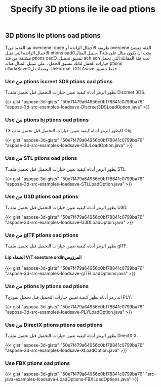 ﻿---
title: Specify 3D ptions ile ile oad ptions
type: docs
weight: 10
url: /ar/java/specify-3d-file-load-options/
description: Tهنا العديد من overcene. open طريقة الأحمال الزائدة أو overcene الفئة منشئ الأحمال الزائدة التي تقبل ptions oadOسبيل المثال.
---
## **3D ptions ile ptions oad ptions**
Tهنا العديد من overcene. open طريقة الأحمال الزائدة أو overcene الفئة منشئ الأحمال الزائدة التي تقبل ptions oadOسبيل المثال. Tيجب أن يكون مثال على فئة مشتقة من فئة ptions oadO. تنسيق تحميل ach ach لديه فئة المقابلة التي تحمل خيارات الحمل لذلك تنسيق الحمل ، على سبيل المثال هناك ptions olladaSaveOوصفات ل ilileFormat. COLAsave حفظ تنسيق.
### **Use من ptions iscreet 3DS ptions oad ptions**
Tيظهر الرمز أدناه كيفية تعيين خيارات التحميل قبل تحميل ملف Discreet 3DS.

{{< gist "aspose-3d-gists" "50e7f479a64956c0bf78841c0799ba76" "aspose-3d-src-examples-loadsave-Discreet3DSLoadOption.java" >}}
### **Use من ptions bj ptions oad ptions**
Tيظهر الرمز أدناه كيفية تعيين خيارات التحميل قبل تحميل ملف 3D Obj.

{{< gist "aspose-3d-gists" "50e7f479a64956c0bf78841c0799ba76" "aspose-3d-src-examples-loadsave-OBJLoadOption.java" >}}
### **Use من STL ptions oad ptions**
Tيظهر الرمز أدناه كيفية تعيين خيارات التحميل قبل تحميل ملف STL.

{{< gist "aspose-3d-gists" "50e7f479a64956c0bf78841c0799ba76" "aspose-3d-src-examples-loadsave-STLLoadOption.java" >}}
### **Use من U3D ptions oad ptions**
Tيظهر الرمز أدناه كيفية تعيين خيارات التحميل قبل تحميل ملف U3D.

{{< gist "aspose-3d-gists" "50e7f479a64956c0bf78841c0799ba76" "aspose-3d-src-examples-loadsave-U3DLoadOption.java" >}}
### **Use من glTF ptions oad ptions**
Tيظهر الرمز أدناه كيفية تعيين خيارات التحميل قبل تحميل ملف glTF.
#### **Lip الشفاه V/T exexture ordinالمرؤوس**
{{< gist "aspose-3d-gists" "50e7f479a64956c0bf78841c0799ba76" "aspose-3d-src-examples-loadsave-glTFLoadOptions.java" >}}
### **Use من ptions ly ptions oad ptions**
Tانه رمز أدناه يظهر كيفية تعيين خيارات التحميل قبل تحميل نموذج PLY.

{{< gist "aspose-3d-gists" "50e7f479a64956c0bf78841c0799ba76" "aspose-3d-src-examples-loadsave-PLYLoadOption.java" >}}
### **Use من DirectX ptions ptions oad ptions**
Tيظهر الرمز أدناه كيفية تعيين خيارات التحميل قبل تحميل ملف DirectX X.

{{< gist "aspose-3d-gists" "50e7f479a64956c0bf78841c0799ba76" "aspose-3d-src-examples-loadsave-XLoadOption.java" >}}
### **Use FBX ptions oad ptions**
{{< gist "aspose-3d-gists" "50e7f479a64956c0bf78841c0799ba76" "src-java-examples-loadsave-LoadOptions-FBXLoadOptions.java" >}}
